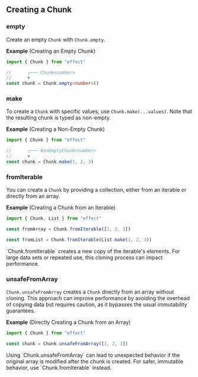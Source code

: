 ## Creating a Chunk

### empty

Create an empty `Chunk` with `Chunk.empty`.

**Example** (Creating an Empty Chunk)

```ts twoslash
import { Chunk } from "effect"

//      ┌─── Chunk<number>
//      ▼
const chunk = Chunk.empty<number>()
```

### make

To create a `Chunk` with specific values, use `Chunk.make(...values)`. Note that the resulting chunk is typed as non-empty.

**Example** (Creating a Non-Empty Chunk)

```ts twoslash
import { Chunk } from "effect"

//      ┌─── NonEmptyChunk<number>
//      ▼
const chunk = Chunk.make(1, 2, 3)
```

### fromIterable

You can create a `Chunk` by providing a collection, either from an iterable or directly from an array.

**Example** (Creating a Chunk from an Iterable)

```ts twoslash
import { Chunk, List } from "effect"

const fromArray = Chunk.fromIterable([1, 2, 3])

const fromList = Chunk.fromIterable(List.make(1, 2, 3))
```

<Aside type="caution" title="Performance Consideration">
  `Chunk.fromIterable` creates a new copy of the iterable's elements. For
  large data sets or repeated use, this cloning process can impact
  performance.
</Aside>

### unsafeFromArray

`Chunk.unsafeFromArray` creates a `Chunk` directly from an array without cloning. This approach can improve performance by avoiding the overhead of copying data but requires caution, as it bypasses the usual immutability guarantees.

**Example** (Directly Creating a Chunk from an Array)

```ts twoslash
import { Chunk } from "effect"

const chunk = Chunk.unsafeFromArray([1, 2, 3])
```

<Aside type="caution" title="Risk of Mutable Data">
  Using `Chunk.unsafeFromArray` can lead to unexpected behavior if the
  original array is modified after the chunk is created. For safer,
  immutable behavior, use `Chunk.fromIterable` instead.
</Aside>
